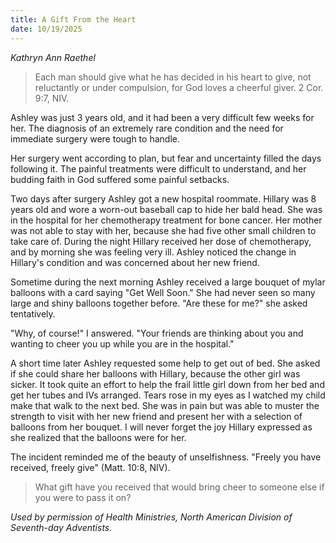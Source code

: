 ```yaml
---
title: A Gift From the Heart
date: 10/19/2025
---
```


_Kathryn Ann Raethel_

> <p></p>
> Each man should give what he has decided in his heart to give, not reluctantly or under compulsion, for God loves a cheerful giver. 2 Cor. 9:7, NIV.

Ashley was just 3 years old, and it had been a very difficult few weeks for her. The diagnosis of an extremely rare condition and the need for immediate surgery were tough to handle.

Her surgery went according to plan, but fear and uncertainty filled the days following it. The painful treatments were difficult to understand, and her budding faith in God suffered some painful setbacks.

Two days after surgery Ashley got a new hospital roommate. Hillary was 8 years old and wore a worn-out baseball cap to hide her bald head. She was in the hospital for her chemotherapy treatment for bone cancer. Her mother was not able to stay with her, because she had five other small children to take care of. During the night Hillary received her dose of chemotherapy, and by morning she was feeling very ill. Ashley noticed the change in Hillary's condition and was concerned about her new friend.

Sometime during the next morning Ashley received a large bouquet of mylar balloons with a card saying "Get Well Soon." She had never seen so many large and shiny balloons together before. "Are these for me?" she asked tentatively.

"Why, of course!" I answered. "Your friends are thinking about you and wanting to cheer you up while you are in the hospital."

A short time later Ashley requested some help to get out of bed. She asked if she could share her balloons with Hillary, because the other girl was sicker. It took quite an effort to help the frail little girl down from her bed and get her tubes and IVs arranged. Tears rose in my eyes as I watched my child make that walk to the next bed. She was in pain but was able to muster the strength to visit with her new friend and present her with a selection of balloons from her bouquet. I will never forget the joy Hillary expressed as she realized that the balloons were for her.

The incident reminded me of the beauty of unselfishness. "Freely you have received, freely give" (Matt. 10:8, NIV).

> <callout></callout>
> What gift have you received that would bring cheer to someone else if you were to pass it on?

_Used by permission of Health Ministries, North American Division of Seventh-day Adventists._